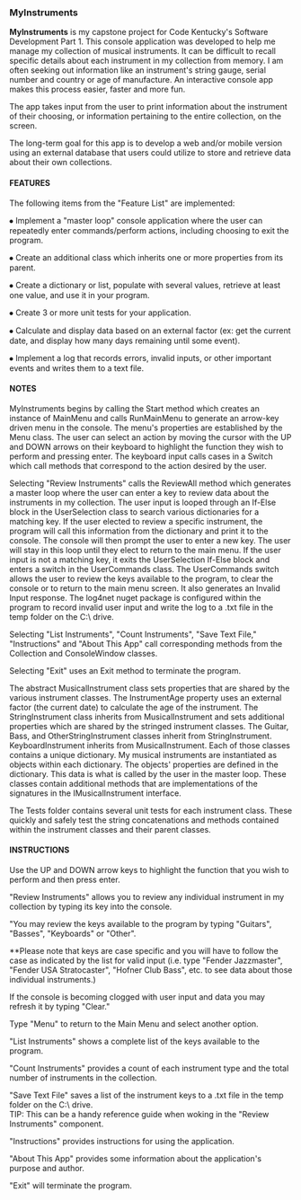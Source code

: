 ### MyInstruments

**MyInstruments** is my capstone project for Code Kentucky's Software Development Part 1. 
This console application was developed to help me manage my collection of musical instruments. 
It can be difficult to recall specific details about each instrument in my collection from memory. 
I am often seeking out information like an instrument's string gauge, serial number and country or age of manufacture. 
An interactive console app makes this process easier, faster and more fun.

The app takes input from the user to print information about the instrument of their choosing, or information pertaining to the entire collection, on the screen.

The long-term goal for this app is to develop a web and/or mobile version using an external database that users could utilize to store and retrieve data about their own collections.


#### FEATURES
The following items from the "Feature List" are implemented:

⦁	Implement a "master loop" console application where the user can repeatedly enter commands/perform actions, including choosing to exit the program.

⦁	Create an additional class which inherits one or more properties from its parent.

⦁	Create a dictionary or list, populate with several values, retrieve at least one value, and use it in your program.

⦁	Create 3 or more unit tests for your application.

⦁	Calculate and display data based on an external factor (ex: get the current date, and display how many days remaining until some event).

⦁ Implement a log that records errors, invalid inputs, or other important events and writes them to a text file.

#### NOTES
MyInstruments begins by calling the Start method which creates an instance of MainMenu and calls RunMainMenu to generate an arrow-key driven menu in the console. The menu's properties are established by the Menu class. The user can select an action by moving the cursor with the UP and DOWN arrows on their keyboard to highlight the function they wish to perform and pressing enter. The keyboard input calls cases in a Switch which call methods that correspond to the action desired by the user.

Selecting "Review Instruments" calls the ReviewAll method which generates a master loop where the user can enter a key to review data about the instruments in my collection. 
The user input is looped through an If-Else block in the UserSelection class to search various dictionaries for a matching key. 
If the user elected to review a specific instrument, the program will call this information from the dictionary and print it to the console.
The console will then prompt the user to enter a new key.
The user will stay in this loop until they elect to return to the main menu.
If the user input is not a matching key, it exits the UserSelection If-Else block and enters a switch in the UserCommands class. 
The UserCommands switch allows the user to review the keys available to the program, to clear the console or to return to the main menu screen.
It also generates an Invalid Input response. 
The log4net nuget package is configured within the program to record invalid user input and write the log to a .txt file in the temp folder on the C:\ drive.

Selecting "List Instruments", "Count Instruments", "Save Text File," "Instructions" and "About This App" call corresponding methods from the Collection and ConsoleWindow classes.

Selecting "Exit" uses an Exit method to terminate the program.

The abstract MusicalInstrument class sets properties that are shared by the various instrument classes. 
The InstrumentAge property uses an external factor (the current date) to calculate the age of the instrument. 
The StringInstrument class inherits from MusicalInstrument and sets additional properties which are shared by the stringed instrument classes. 
The Guitar, Bass, and OtherStringInstrument classes inherit from StringInstrument.
KeyboardInstrument inherits from MusicalInstrument.
Each of those classes contains a unique dictionary. 
My musical instruments are instantiated as objects within each dictionary. 
The objects' properties are defined in the dictionary. 
This data is what is called by the user in the master loop. 
These classes contain additional methods that are implementations of the signatures in the IMusicalInstrument interface.

The Tests folder contains several unit tests for each instrument class. 
These quickly and safely test the string concatenations and methods contained within the instrument classes and their parent classes.

#### INSTRUCTIONS
Use the UP and DOWN arrow keys to highlight the function that you wish to perform and then press enter.

"Review Instruments" allows you to review any individual instrument in my collection by typing its key into the console.

"You may review the keys available to the program by typing "Guitars", "Basses", "Keyboards" or "Other".

**Please note that keys are case specific and you will have to follow the case as indicated by the list for valid input (i.e. type "Fender Jazzmaster", "Fender USA Stratocaster", "Hofner Club Bass", etc. to see data about those individual instruments.)

If the console is becoming clogged with user input and data you may refresh it by typing "Clear."

Type "Menu" to return to the Main Menu and select another option.

"List Instruments" shows a complete list of the keys available to the program.

"Count Instruments" provides a count of each instrument type and the total number of instruments in the collection.

"Save Text File" saves a list of the instrument keys to a .txt file in the temp folder on the C:\ drive.  
TIP: This can be a handy reference guide when woking in the "Review Instruments" component.

"Instructions" provides instructions for using the application.

"About This App" provides some information about the application's purpose and author.

"Exit" will terminate the program.

